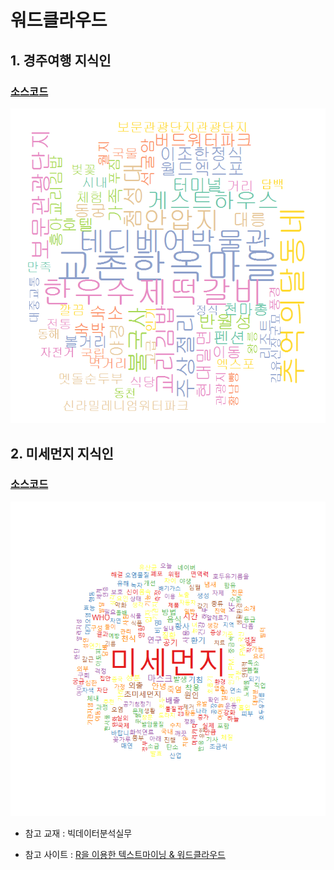 # 워드클라우드
## 1. 경주여행 지식인
### [소스코드](Gyeongju.R)

![경주여행_워드클라우드](./경주여행_워드클라우드.png)
## 2. 미세먼지 지식인 
### [소스코드](Finedust.R)

![미세먼지_워드클라우드](./미세먼지_워드클라우드.png)

- 참고 교재 : 빅데이터분석실무

- 참고 사이트 : [R을 이용한 텍스트마이닝 & 워드클라우드](https://kutar37.tistory.com/entry/R%EC%9D%84-%EC%9D%B4%EC%9A%A9%ED%95%9C-%ED%85%8D%EC%8A%A4%ED%8A%B8%EB%A7%88%EC%9D%B4%EB%8B%9D-%EC%9B%8C%EB%93%9C%ED%81%B4%EB%9D%BC%EC%9A%B0%EB%93%9C])
